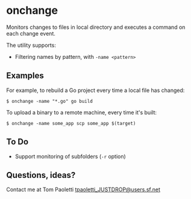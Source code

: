 # onchange

Monitors changes to files in local directory and executes a command on each change event.

The utility supports:
* Filtering names by pattern, with ```-name <pattern>```

Examples
--------
For example, to rebuild a Go project every time a local file has changed:

```$ onchange -name "*.go" go build```

To upload a binary to a remote machine, every time it's built:

```$ onchange -name some_app scp some_app $(target)```

To Do
----
* Support monitoring of subfolders (```-r``` option)

Questions, ideas?
-----------------
Contact me at Tom Paoletti <tpaoletti_JUSTDROP@users.sf.net>
